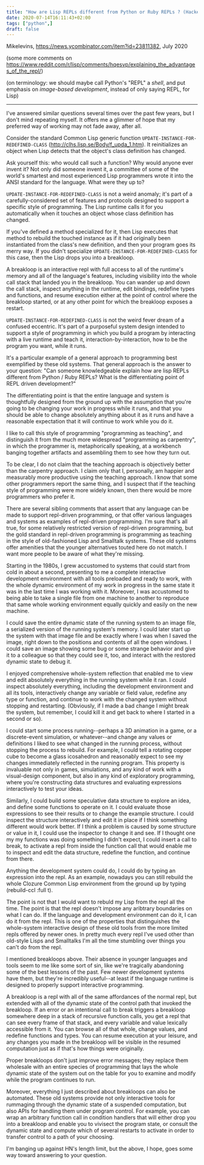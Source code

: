 ```yaml
---
title: "How are Lisp REPLs different from Python or Ruby REPLs ? (Hackernews, 2020)"
date: 2020-07-14T16:11:43+02:00
tags: ["python",]
draft: false
---
```


Mikelevins, https://news.ycombinator.com/item?id=23811382, July 2020

(some more comments on https://www.reddit.com/r/lisp/comments/hqesvp/explaining_the_advantages_of_the_repl/)

(on terminology: we should maybe call Python's "REPL" a *shell*, and put emphasis on *image-based development*, instead of only saying REPL, for Lisp)

---

I've answered similar questions several times over the past few years, but I don't mind repeating myself. It offers me a glimmer of hope that my preferred way of working may not fade away, after all.

Consider the standard Common Lisp generic function `UPDATE-INSTANCE-FOR-REDEFINED-CLASS` (http://clhs.lisp.se/Body/f_upda_1.htm). It reinitializes an object when Lisp detects that the object's class definition has changed.

Ask yourself this: who would call such a function? Why would anyone ever invent it? Not only did someone invent it, a committee of some of the world's smartest and most experienced Lisp programmers wrote it into the ANSI standard for the language. What were they up to?

`UPDATE-INSTANCE-FOR-REDEFINED-CLASS` is not a weird anomaly; it's part of a carefully-considered set of features and protocols designed to support a specific style of programming. The Lisp runtime calls it for you automatically when it touches an object whose class definition has changed.

If you've defined a method specialized for it, then Lisp executes that method to rebuild the touched instance as if it had originally been instantiated from the class's new definition, and then your program goes its merry way. If you didn't specialize `UPDATE-INSTANCE-FOR-REDEFINED-CLASS` for this case, then the Lisp drops you into a breakloop.

A breakloop is an interactive repl with full access to all of the runtime's memory and all of the language's features, including visibility into the whole call stack that landed you in the breakloop. You can wander up and down the call stack, inspect anything in the runtime, edit bindings, redefine types and functions, and resume execution either at the point of control where the breakloop started, or at any other point for which the breakloop exposes a restart.

`UPDATE-INSTANCE-FOR-REDEFINED-CLASS` is not the weird fever dream of a confused eccentric. It's part of a purposeful system design intended to support a style of programming in which you build a program by interacting with a live runtime and teach it, interaction-by-interaction, how to be the program you want, while it runs.

It's a particular example of a general approach to programming best exemplified by these old systems. That general approach is the answer to your question: "Can someone knowledgeable explain how are lisp REPLs different from Python / Ruby REPLs? What is the differentiating point of REPL driven development?"

The differentiating point is that the entire language and system is thoughtfully designed from the ground up with the assumption that you're going to be changing your work in progress while it runs, and that you should be able to change absolutely anything about it as it runs and have a reasonable expectation that it will continue to work while you do it.

I like to call this style of programming "programming as teaching", and distinguish it from the much more widespread "programming as carpentry", in which the programmer is, metaphorically speaking, at a workbench banging together artifacts and assembling them to see how they turn out.

To be clear, I do not claim that the teaching approach is objectively better than the carpentry approach. I claim only that I, personally, am happier and measurably more productive using the teaching approach. I know that some other programmers report the same thing, and I suspect that if the teaching style of programming were more widely known, then there would be more programmers who prefer it.

There are several sibling comments that assert that any language can be made to support repl-driven programming, or that offer various languages and systems as examples of repl-driven programming. I'm sure that's all true, for some relatively restricted version of repl-driven programming, but the gold standard in repl-driven programming is programming as teaching in the style of old-fashioned Lisp and Smalltalk systems. These old systems offer amenities that the younger alternatives touted here do not match. I want more people to be aware of what they're missing.

Starting in the 1980s, I grew accustomed to systems that could start from cold in about a second, presenting to me a complete interactive development environment with all tools preloaded and ready to work, with the whole dynamic environment of my work in progress in the same state it was in the last time I was working with it. Moreover, I was accustomed to being able to take a single file from one machine to another to reproduce that same whole working environment equally quickly and easily on the new machine.

I could save the entire dynamic state of the running system to an image file, a serialized version of the running system's memory. I could later start up the system with that image file and be exactly where I was when I saved the image, right down to the positions and contents of all the open windows. I could save an image showing some bug or some strange behavior and give it to a colleague so that they could see it, too, and interact with the restored dynamic state to debug it.

I enjoyed comprehensive whole-system reflection that enabled me to view and edit absolutely everything in the running system while it ran. I could inspect absolutely everything, including the development environment and all its tools, interactively change any variable or field value, redefine any type or function, and continue to work with the changed system without stopping and restarting. (Obviously, if I made a bad change I might break the system, but remember, I could kill it and get back to where I started in a second or so).

I could start some process running--perhaps a 3D animation in a game, or a discrete-event simulation, or whatever--and change any values or definitions I liked to see what changed in the running process, without stopping the process to rebuild. For example, I could tell a rotating copper cube to become a glass icosahedron and reasonably expect to see my changes immediately reflected in the running program. This property is invaluable not only in games, simulations, and any kind of work with a visual-design component, but also in any kind of exploratory programming, where you're constructing data structures and evaluating expressions interactively to test your ideas.

Similarly, I could build some speculative data structure to explore an idea, and define some functions to operate on it. I could evaluate those expressions to see their results or to change the example structure. I could inspect the structure interactively and edit it in place if I think something different would work better. If I think a problem is caused by some structure or value in it, I could use the inspector to change it and see. If I thought one my my functions was doing something I didn't expect, I could insert a call to break, to activate a repl from inside the function call that would enable me to inspect and edit the data structure, redefine the function, and continue from there.

Anything the development system could do, I could do by typing an expression into the repl. As an example, nowadays you can still rebuild the whole Clozure Common Lisp environment from the ground up by typing (rebuild-ccl :full t).

The point is not that I would want to rebuld my Lisp from the repl all the time. The point is that the repl doesn't impose any aribtrary boundaries on what I can do. If the language and development environment can do it, I can do it from the repl. This is one of the properties that distinguishes the whole-system interactive design of these old tools from the more limited repls offered by newer ones. In pretty much every repl I've used other than old-style Lisps and Smalltalks I'm all the time stumbling over things you can't do from the repl.

I mentioned breakloops above. Their absence in younger languages and tools seem to me like some sort of sin, like we're tragically abandoning some of the best lessons of the past. Few newer development systems have them, but they're incredibly useful--at least if the language runtime is designed to properly support interactive programming.

A breakloop is a repl with all of the same affordances of the normal repl, but extended with all of the dynamic state of the control path that invoked the breakloop. If an error or an intentional call to break triggers a breakloop somewhere deep in a stack of recursive function calls, you get a repl that can see every frame of that stack, and every variable and value lexically accessible from it. You can browse all of that whole, change values, and redefine functions and types. You can resume execution at your leisure, and any changes you made in the breakloop will be visible in the resumed computation just as if that's how things were originally.

Proper breakloops don't just improve error messages; they replace them wholesale with an entire species of programming that lays the whole dynamic state of the system out on the table for you to examine and modify while the program continues to run.

Moreover, everything I just described about breakloops can also be automated. These old systems provide not only interactive tools for rummaging through the dynamic state of a suspended computation, but also APIs for handling them under program control. For example, you can wrap an arbitrary function call in condition handlers that will either drop you into a breakloop and enable you to vivisect the program state, or consult the dynamic state and compute which of several restarts to activate in order to transfer control to a path of your choosing.

I'm banging up against HN's length limit, but the above, I hope, goes some way toward answering to your question.
